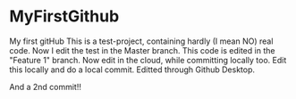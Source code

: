 # MyFirstGithub
My first gitHub
This is a test-project, containing hardly (I mean NO) real code.
Now I edit the test in the Master branch.
This code is edited in the "Feature 1" branch.
Now edit in the cloud, while committing locally too.
Edit this locally and do a local commit.
Editted through Github Desktop.


And a 2nd commit!!

